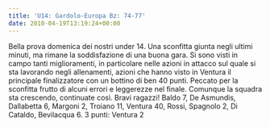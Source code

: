 ```yaml
---
title: 'U14: Gardolo-Europa Bz: 74-77'
date: 2010-04-19T13:19:24+00:00
---
```

Bella prova domenica dei nostri under 14. Una sconfitta giunta negli ultimi minuti, ma rimane la soddisfazione di una buona gara. Si sono visti in campo tanti miglioramenti, in particolare nelle azioni in attacco sul quale si sta lavorando negli allenamenti, azioni che hanno visto in Ventura il principale finalizzatore con un bottino di ben 40 punti. Peccato per la sconfitta frutto di alcuni errori e leggerezze nel finale. Comunque la squadra sta crescendo, continuate così. Bravi ragazzi!
Baldo 7, De Asmundis, Dallabetta 6, Margoni 2, Troiano 11, Ventura 40, Rossi, Spagnolo 2, Di Cataldo, Bevilacqua 6. 3 punti: Ventura 2